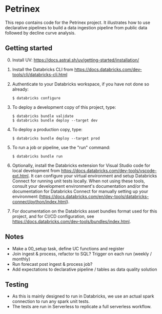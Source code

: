 # Petrinex

This repo contains code for the Petrinex project. It illustrates how to use declarative pipelines to build a data ingestion pipeline from public data followed by decline curve analysis.

## Getting started

0. Install UV: https://docs.astral.sh/uv/getting-started/installation/

1. Install the Databricks CLI from https://docs.databricks.com/dev-tools/cli/databricks-cli.html

2. Authenticate to your Databricks workspace, if you have not done so already:
    ```
    $ databricks configure
    ```

3. To deploy a development copy of this project, type:
    ```
    $ databricks bundle validate
    $ databricks bundle deploy --target dev
    ```

4. To deploy a production copy, type:
   ```
   $ databricks bundle deploy --target prod
   ``` 

5. To run a job or pipeline, use the "run" command:
   ```
   $ databricks bundle run
   ```
6. Optionally, install the Databricks extension for Visual Studio code for local development from
   https://docs.databricks.com/dev-tools/vscode-ext.html. It can configure your
   virtual environment and setup Databricks Connect for running unit tests locally.
   When not using these tools, consult your development environment's documentation
   and/or the documentation for Databricks Connect for manually setting up your environment
   (https://docs.databricks.com/en/dev-tools/databricks-connect/python/index.html).

7. For documentation on the Databricks asset bundles format used
   for this project, and for CI/CD configuration, see
   https://docs.databricks.com/dev-tools/bundles/index.html.


## Notes

- Make a 00_setup task, define UC functions and register
- Join ingest & process, refactor to SQL? Trigger on each run (weekly / monthly)
- Run forecast post ingest & process job?
- Add expectations to declarative pipeline / tables as data quality solution


## Testing

- As this is mainly designed to run in Databricks, we use an actual spark connection to run any spark unit tests.
- The tests are run in Serverless to replicate a full serverless workflow.